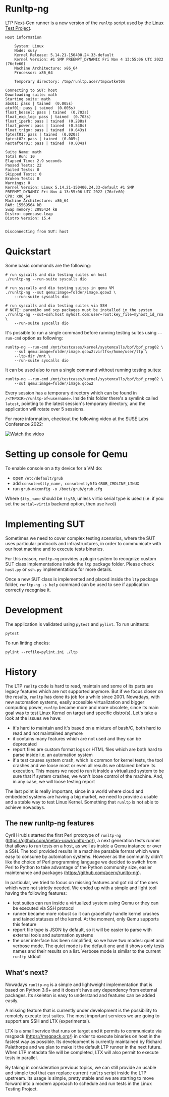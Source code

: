 Runltp-ng
=========

LTP Next-Gen runner is a new version of the `runltp` script used by the
[Linux Test Project](https://github.com/linux-test-project/ltp).

    Host information

        System: Linux
        Node: susy
        Kernel Release: 5.14.21-150400.24.33-default
        Kernel Version: #1 SMP PREEMPT_DYNAMIC Fri Nov 4 13:55:06 UTC 2022 (76cfe60)
        Machine Architecture: x86_64
        Processor: x86_64

        Temporary directory: /tmp/runltp.acer/tmpcwtket0m

    Connecting to SUT: host
    Downloading suite: math
    Starting suite: math
    abs01: pass | tained  (0.005s)
    atof01: pass | tained  (0.005s)
    float_bessel: pass | tained  (0.702s)
    float_exp_log: pass | tained  (0.703s)
    float_iperb: pass | tained  (0.288s)
    float_power: pass | tained  (0.540s)
    float_trigo: pass | tained  (0.643s)
    fptest01: pass | tained  (0.020s)
    fptest02: pass | tained  (0.005s)
    nextafter01: pass | tained  (0.004s)

    Suite Name: math
    Total Run: 10
    Elapsed Time: 2.9 seconds
    Passed Tests: 22
    Failed Tests: 0
    Skipped Tests: 0
    Broken Tests: 0
    Warnings: 0
    Kernel Version: Linux 5.14.21-150400.24.33-default #1 SMP PREEMPT_DYNAMIC Fri Nov 4 13:55:06 UTC 2022 (76cfe60)
    CPU: x86_64
    Machine Architecture: x86_64
    RAM: 15569564 kB
    Swap memory: 2095424 kB
    Distro: opensuse-leap
    Distro Version: 15.4


    Disconnecting from SUT: host


Quickstart
==========

Some basic commands are the following:

    # run syscalls and dio testing suites on host
    ./runltp-ng --run-suite syscalls dio

    # run syscalls and dio testing suites in qemu VM
    ./runltp-ng --sut qemu:image=folder/image.qcow2 \
        --run-suite syscalls dio

    # run syscalls and dio testing suites via SSH
    # NOTE: paramiko and scp packages must be installed in the system
    ./runltp-ng --sut=ssh:host myhost.com:user=root:key_file=myhost_id_rsa \
        --run-suite syscalls dio

It's possible to run a single command before running testing suites using
`--run-cmd` option as following:

    runltp-ng --run-cmd /mnt/testcases/kernel/systemcalls/bpf/bpf_prog02 \
        --sut qemu:image=folder/image.qcow2:virtfs=/home/user/ltp \
        --ltp-dir /mnt \
        --run-suite syscalls dio

It can be used also to run a single command without running testing suites:

    runltp-ng --run-cmd /mnt/testcases/kernel/systemcalls/bpf/bpf_prog02 \
        --sut qemu:image=folder/image.qcow2

Every session has a temporary directory which can be found in
`/<TMPDIR>/runltp-of<username>`. Inside this folder there's a symlink
called `latest`, pointing to the latest session's temporary directory, and the
application will rotate over 5 sessions.

For more information, checkout the following video at the SUSE Labs Conference
2022:

[![Watch the video](https://img.youtube.com/vi/JMeJBt3S7B0/hqdefault.jpg)](https://www.youtube.com/watch?v=JMeJBt3S7B0)

Setting up console for Qemu
===========================

To enable console on a tty device for a VM do:

* open `/etc/default/grub`
* add `console=$tty_name, console=tty0` to `GRUB_CMDLINE_LINUX`
* run `grub-mkconfig -o /boot/grub/grub.cfg`

Where `$tty_name` should be `ttyS0`, unless virtio serial type is used (i.e.
if you set the `serial=virtio` backend option, then use `hvc0`)

Implementing SUT
================

Sometimes we need to cover complex testing scenarios, where the SUT uses
particular protocols and infrastructures, in order to communicate with our
host machine and to execute tests binaries.

For this reason, `runltp-ng` provides a plugin system to recognize custom SUT
class implementations inside the `ltp` package folder. Please check `host.py`
or `ssh.py` implementations for more details.

Once a new SUT class is implemented and placed inside the `ltp` package folder,
`runltp-ng -s help` command can be used to see if application correctly
recognise it.

Development
===========

The application is validated using `pytest` and `pylint`.
To run unittests:

    pytest

To run linting checks:

    pylint --rcfile=pylint.ini ./ltp

History
=======

The LTP `runltp` code is hard to read, maintain and some of its parts
are legacy features which are not supported anymore. But if we focus closer on
the results, `runltp` has done its job for a while since 2001. Nowadays, with
new automation systems, easily accesible virtualization and bigger computing
power, `runltp` became more and more obsolete, since its main goal was to test
Linux Kernel on target and specific distro(s). Let's take a look at the issues
we have:

- it's hard to maintain and it's based on a mixture of bash/C, both hard
  to read and not maintained anymore
- it contains many features which are not used and they can be deprecated
- report files are custom format logs or HTML files which are both hard to parse
  inside i.e. an automation system
- if a test causes system crash, which is common for kernel tests, the tool
  crashes and we loose most or even all results we obtained before its
  execution. This means we need to run it inside a virtualized system to be
  sure that if system crashes, we won't loose control of the machine. And, in
  any case, we will loose testing report

The last point is really important, since in a world where cloud and embedded
systems are having a big market, we need to provide a usable and a stable way to
test Linux Kernel. Something that `runltp` is not able to achieve nowadays.

The new runltp-ng features
--------------------------

Cyril Hrubis started the first Perl prototype of `runltp-ng`
(https://github.com/metan-ucw/runltp-ng/), a next generation tests runner that
allows to run tests on a host, as well as inside a Qemu instance or over a SSH.
The tool provided results in a machine parsable format which were easy to
consume by automation systems.
However as the community didn't like the choice of Perl programming language we
decided to switch from Perl to Python to take advantage of the Python community
size, easier maintenance and packages (https://github.com/acerv/runltp-ng).

In particular, we tried to focus on missing features and got rid of the ones
which were not strictly needed. We ended up with a simple and light tool having
the following features:

- test suites can run inside a virtualized system using Qemu or they can be
  executed via SSH protocol
- runner became more robust so it can gracefully handle kernel crashes and
  tained statuses of the kernel. At the moment, only Qemu supports this feature
- report file type is JSON by default, so it will be easier to parse with
  external tools and automation systems
- the user interface has been simplified, so we have two modes: quiet and
  verbose mode. The quiet mode is the default one and it shows only tests names
  and their results on a list. Verbose mode is similar to the current `runltp`
  stdout

What's next?
------------

Nowadays `runltp-ng` is a simple and lightweight implementation that is based on
Python 3.6+ and it doesn't have any dependency from external packages.
Its skeleton is easy to understand and features can be added easily.

A missing feature that is currently under development is the possibility to
remotely execute test suites. The most important services we are going to
support are SSH and LTX (experimental).

LTX is a small service that runs on target and it permits to communicate via
msgpack (https://msgpack.org/) in order to execute binaries on host in the
fastest way as possible. Its development is currently maintained by Richard
Palethorpe and we plan to make it the default LTP runner in the next future.
When LTP metadata file will be completed, LTX will also permit to execute tests
in parallel.

By taking in consideration previous topics, we can still provide an usable and
simple tool that can replace current `runltp` script inside the LTP upstream.
Its usage is simple, pretty stable and we are starting to move forward into
a modern approach to schedule and run tests in the Linux Testing Project.

